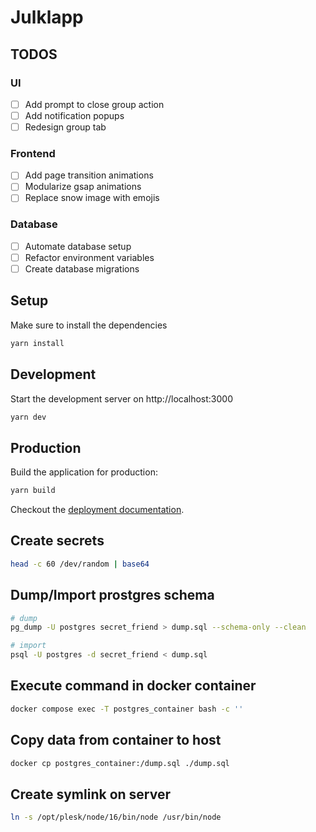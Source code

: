 # Julklapp

## TODOS

### UI

- [ ] Add prompt to close group action
- [ ] Add notification popups
- [ ] Redesign group tab

### Frontend

- [ ] Add page transition animations
- [ ] Modularize gsap animations
- [ ] Replace snow image with emojis

### Database

- [ ] Automate database setup
- [ ] Refactor environment variables
- [ ] Create database migrations

## Setup

Make sure to install the dependencies

```bash
yarn install
```

## Development

Start the development server on http://localhost:3000

```bash
yarn dev
```

## Production

Build the application for production:

```bash
yarn build
```

Checkout the [deployment documentation](https://v3.nuxtjs.org/docs/deployment).

## Create secrets

```bash
head -c 60 /dev/random | base64
```

## Dump/Import prostgres schema

```bash
# dump
pg_dump -U postgres secret_friend > dump.sql --schema-only --clean

# import
psql -U postgres -d secret_friend < dump.sql
```

## Execute command in docker container

```bash
docker compose exec -T postgres_container bash -c ''
```

## Copy data from container to host

```bash
docker cp postgres_container:/dump.sql ./dump.sql
```

## Create symlink on server

```bash
ln -s /opt/plesk/node/16/bin/node /usr/bin/node
```